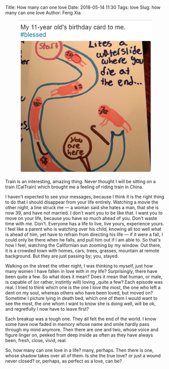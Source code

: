 Title: How many can one love
Date: 2018-05-14 11:30
Tags: love
Slug: how many can one love
Author: Feng Xia

<figure class="col l6 m6 s12">
  <img src="images/birthday.jpg"/>
</figure>

Train is an interesting, amazing thing. Never thought I will be
sitting on a train (CalTrain) which brought me a feeling of riding
train in China.

I haven't expected to see your messages, because I think it is the
right thing to do that I should disappear from your life
entirely. Watching a movie the other night, a line struck me &mdash; a
woman said she hates a man, that she is now 39, and have not
married. I don't want you to be like that. I want you to move on your
life, because you have so much ahead of you. Don't waste time with
me. Don't. Everyone has a life to live, live yours, experience
yours. I feel like a parent who is watching over his child, knowing
all too well what is ahead of him, yet have to refrain from directing
his life &mdash; if it were a fall, I could only be there when he
falls, and pull him out if I am able to. So that's how I feel,
watching the Californian sun zooming by my window. Out there, it is a
crowded town with homes, cars, trees, grasses, mountain at remote
background. But they are just passing by; you, stayed.

Walking on the street the other night, I was thinking to myself, just
how many women I have fallen in love with in my life? Surprisingly,
there have been quite a few. So what does it mean? Does it mean that
human, or male, is capable of (or rather, instintly will) loving
_quite a few? Each episode was real. I tried to think which one is the
one I _love the most_, the one who left a dent on my soul, whereas
others who have been loved, but moved on? Sometime I picture lying in
death bed, which one of them I would want to see the most, the one
whom I want to know she is doing well, will be ok, and regretfully I
now have to leave first?

Each breakup was a tough one. They all felt the end of the world. I
know some have now faded in memory whose name and smile hardly pass
through my mind anymore. Then there are one and two, whose voice and
figure linger on, peeked from deep inside as often as they have always
been, fresh, close, vivid, real.

So, how many can one love in a life? many, perhaps. Then there is one,
whose shadow takes over all of them. Is she the true love? or just a
wound never closed? or, perhaps, as perfect as a love, can be?
